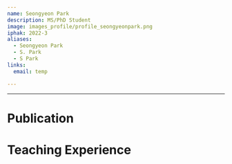 ```yaml
---
name: Seongyeon Park
description: MS/PhD Student
image: images_profile/profile_seongyeonpark.png
iphak: 2022-3
aliases:
  - Seongyeon Park
  - S. Park
  - S Park
links:
  email: temp

---
```




---

# Publication




# Teaching Experience
